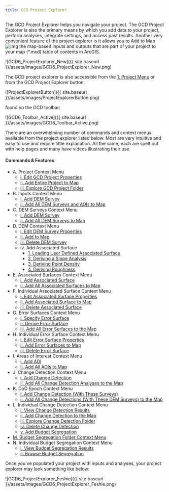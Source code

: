 ```yaml
---
title: GCD Project Explorer
---
```


The GCD Project Explorer helps you navigate your project. The GCD Project Explorer is also the primary means by which you add data to your project, perform analyses, integrate settings, and access past results. Another very convenient feature of the project explorer is it allows you to Add to Map ![img](http://gcd6help.joewheaton.org/_/rsrc/1472842988204/gcd-command-reference/gcd-project-explorer/AddToMap.png) the map-based inputs and outputs that are part of your project to your map (*.mxd) table of contents in ArcGIS.

![GCD6_ProjectExplorer_New]({{ site.baseurl }}/assets/images/GCD6_ProjectExplorer_New.png)

The GCD project explorer is also accessible from the [1. Project Menu](http://gcd6help.joewheaton.org/gcd-command-reference/project-menu) or from the GCD Project Explorer button:

![ProjectExplorerButton]({{ site.baseurl }}/assets/images/ProjectExplorerButton.png)

found on the GCD toolbar:

![GCD6_Toolbar_Active]({{ site.baseurl }}/assets/images/GCD6_Toolbar_Active.png)

There are an overwhelming number of commands and context menus available from the project explorer listed below. Most are very intuitive and easy to use and require little explanation. All the same, each are spelt out with help pages and many have videos illustrating their use.

#### Commands & Features

- A. Project Context Menu
  - [i. Edit GCD Project Properties](http://gcd6help.joewheaton.org/gcd-command-reference/gcd-project-explorer/project-context-menu/edit-gcd-project-properties)
  - [ii. Add Entire Project to Map](http://gcd6help.joewheaton.org/gcd-command-reference/gcd-project-explorer/project-context-menu/ii-add-entire-project-to-map)
  - [iii. Explore GCD Project Folder](http://gcd6help.joewheaton.org/gcd-command-reference/gcd-project-explorer/project-context-menu/iii-explore-gcd-project-folder)
- B. Inputs Context Menu
  - [i. Add DEM Survey](http://gcd6help.joewheaton.org/gcd-command-reference/gcd-project-explorer/b-inputs-context-menu/i-add-dem-survey)
  - [ii. Add All DEM Surveys and AOIs to Map](http://gcd6help.joewheaton.org/gcd-command-reference/gcd-project-explorer/b-inputs-context-menu/ii-add-all-dem-surveys-and-aois-to-map)
- C. DEM Surveys Context Menu
  - [i. Add DEM Survey](http://gcd6help.joewheaton.org/gcd-command-reference/gcd-project-explorer/c-dem-surveys-context-menu/i-add-dem-survey)
  - [ii. Add All DEM Surveys to Map](http://gcd6help.joewheaton.org/gcd-command-reference/gcd-project-explorer/c-dem-surveys-context-menu/ii-add-all-dem-surveys-to-map)
- D. DEM Context Menu
  - [i. Edit DEM Survey Properties](http://gcd6help.joewheaton.org/gcd-command-reference/gcd-project-explorer/d-dem-context-menu/i-edit-dem-survey-properties)
  - [ii. Add to Map](http://gcd6help.joewheaton.org/gcd-command-reference/gcd-project-explorer/d-dem-context-menu/ii-add-to-map)
  - [iii. Delete DEM Survey](http://gcd6help.joewheaton.org/gcd-command-reference/gcd-project-explorer/d-dem-context-menu/iii-delete-dem-survey)
  - iv. Add Associated Surface
    - [1. Loading User Defined Associated Surface](http://gcd6help.joewheaton.org/gcd-command-reference/gcd-project-explorer/d-dem-context-menu/iv-add-associated-surface/1-loading-user-defined-associated-surface)
    - [2. Deriving a Slope Analysis](http://gcd6help.joewheaton.org/gcd-command-reference/gcd-project-explorer/d-dem-context-menu/iv-add-associated-surface/2-deriving-a-slope-analysis)
    - [3. Deriving Point Density](http://gcd6help.joewheaton.org/gcd-command-reference/gcd-project-explorer/d-dem-context-menu/iv-add-associated-surface/3-deriving-point-density)
    - [4. Deriving Roughness](http://gcd6help.joewheaton.org/gcd-command-reference/gcd-project-explorer/d-dem-context-menu/iv-add-associated-surface/4-deriving-roughness)
- E. Associated Surfaces Context Menu
  - [i. Add Associated Surface](http://gcd6help.joewheaton.org/gcd-command-reference/gcd-project-explorer/e-associated-surface-context-menu/i-add-associated-surface)
  - [ii. Add All Associated Surfaces to Map](http://gcd6help.joewheaton.org/gcd-command-reference/gcd-project-explorer/e-associated-surface-context-menu/ii-add-all-associated-surfaces-to-map)
- F. Individual Associated Surface Context Menu
  - [i. Edit Associated Surface Properties](http://gcd6help.joewheaton.org/gcd-command-reference/gcd-project-explorer/f-individual-associated-surface-context-menu/i-edit-associated-surface-properties)
  - [ii. Add Associated Surface to Map](http://gcd6help.joewheaton.org/gcd-command-reference/gcd-project-explorer/f-individual-associated-surface-context-menu/ii-add-associated-surface-to-map)
  - [iii. Delete Associated Surface](http://gcd6help.joewheaton.org/gcd-command-reference/gcd-project-explorer/f-individual-associated-surface-context-menu/iii-delete-associated-surface)
- G. Error Surfaces Context Menu
  - [i. Specify Error Surface](http://gcd6help.joewheaton.org/gcd-command-reference/gcd-project-explorer/g-error-surfaces-context-menu/i-specify-error-surface)
  - [ii. Derive Error Surface](http://gcd6help.joewheaton.org/gcd-command-reference/gcd-project-explorer/g-error-surfaces-context-menu/ii-derive-error-surface)
  - [iii. Add All Error Surfaces to the Map](http://gcd6help.joewheaton.org/gcd-command-reference/gcd-project-explorer/g-error-surfaces-context-menu/iii-add-all-error-surfaces-to-the-map)
- H. Individual Error Surface Context Menu
  - [i. Edit Error Surface Properties](http://gcd6help.joewheaton.org/gcd-command-reference/gcd-project-explorer/h-individual-error-surface-context-menu/i-edit-error-surface-properties)
  - [ii. Add Error Surfaces to Map](http://gcd6help.joewheaton.org/gcd-command-reference/gcd-project-explorer/h-individual-error-surface-context-menu/ii-add-error-surfaces-to-map)
  - [iii. Delete Error Surface](http://gcd6help.joewheaton.org/gcd-command-reference/gcd-project-explorer/h-individual-error-surface-context-menu/iii-delete-error-surface)
- I. Areas of Interest Context Menu
  - [i. Add AOI](http://gcd6help.joewheaton.org/gcd-command-reference/gcd-project-explorer/i-areas-of-interest-context-menu/i-add-aoi)
  - [ii. Add All AOIs to Map](http://gcd6help.joewheaton.org/gcd-command-reference/gcd-project-explorer/i-areas-of-interest-context-menu/ii-add-all-aois-to-map)
- J. Change Detection Context Menu
  - [i. Add Change Detection](http://gcd6help.joewheaton.org/gcd-command-reference/gcd-project-explorer/j-change-detection-context-menu/i-add-change-detection)
  - [ii. Add All Change Detection Analyses to the Map](http://gcd6help.joewheaton.org/gcd-command-reference/gcd-project-explorer/j-change-detection-context-menu/ii-add-all-change-detection-analyses-to-the-map)
- K. DoD Epoch Context Menu
  - [i. Add Change Detection (With These Surveys)](http://gcd6help.joewheaton.org/gcd-command-reference/gcd-project-explorer/k-dod-epoch-context-menu/i-add-change-detection-with-these-surveys)
  - [ii. Add All Change Detections (With These DEM Surveys) to the Map](http://gcd6help.joewheaton.org/gcd-command-reference/gcd-project-explorer/k-dod-epoch-context-menu/ii-add-all-change-detections-with-these-dem-surveys-to-the-map)
- L. Individual Change Detection Context Menu
  - [i. View Change Detection Results](http://gcd6help.joewheaton.org/gcd-command-reference/gcd-project-explorer/l-individual-change-detection-context-menu/i-view-change-detection-results)
  - [ii. Add Change Detection to the Map](http://gcd6help.joewheaton.org/gcd-command-reference/gcd-project-explorer/l-individual-change-detection-context-menu/ii-add-change-detection-to-the-map)
  - [iii. Explore Change Detection Folder](http://gcd6help.joewheaton.org/gcd-command-reference/gcd-project-explorer/l-individual-change-detection-context-menu/iii-explore-change-detection-folder)
  - [iv. Delete Change Detection](http://gcd6help.joewheaton.org/gcd-command-reference/gcd-project-explorer/l-individual-change-detection-context-menu/iv-delete-change-detection)
  - [v. Add Budget Segregation](http://gcd6help.joewheaton.org/gcd-command-reference/gcd-project-explorer/l-individual-change-detection-context-menu/v-add-budget-segregation)
- [M. Budget Segregation Folder Context Menu](http://gcd6help.joewheaton.org/gcd-command-reference/gcd-project-explorer/m-budget-segregation-folder-context-menu)
- N. Individual Budget Segregation Context Menu
  - [i. View Budget Segregation Results](http://gcd6help.joewheaton.org/gcd-command-reference/gcd-project-explorer/n-individual-budget-segregation-context-menu/i-view-budget-segregation-results)
  - [ii. Browse Budget Segregation](http://gcd6help.joewheaton.org/gcd-command-reference/gcd-project-explorer/n-individual-budget-segregation-context-menu/ii-browse-budget-segregation)

Once you've populated your project with inputs and analyses, your project explorer may look something like below:

![GCD6_ProjectExplorer_Feshie]({{ site.baseurl }}/assets/images/GCD6_ProjectExplorer_Feshie.png)


